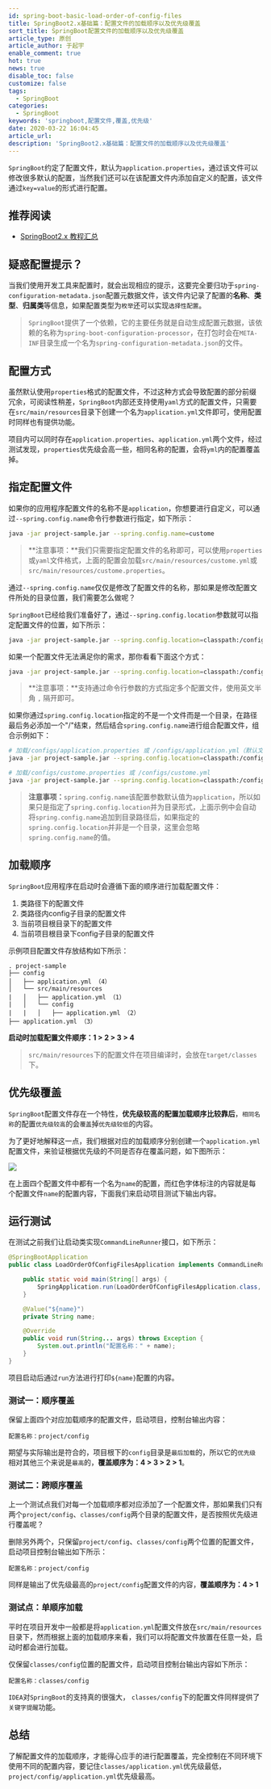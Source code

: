 ```yaml
---
id: spring-boot-basic-load-order-of-config-files
title: SpringBoot2.x基础篇：配置文件的加载顺序以及优先级覆盖
sort_title: SpringBoot配置文件的加载顺序以及优先级覆盖
article_type: 原创
article_author: 于起宇
enable_comment: true
hot: true
news: true
disable_toc: false
customize: false
tags:
  - SpringBoot
categories:
  - SpringBoot
keywords: 'springboot,配置文件,覆盖,优先级'
date: 2020-03-22 16:04:45
article_url:
description: 'SpringBoot2.x基础篇：配置文件的加载顺序以及优先级覆盖'
---
```


`SpringBoot`约定了配置文件，默认为`application.properties`，通过该文件可以修改很多默认的配置，当然我们还可以在该配置文件内添加自定义的配置，该文件通过`key=value`的形式进行配置。

## 推荐阅读
- [SpringBoot2.x 教程汇总](http://blog.yuqiyu.com/spring-boot-2-x-articles.html)

## 疑惑配置提示？
当我们使用开发工具来配置时，就会出现相应的提示，这要完全要归功于`spring-configuration-metadata.json`配置元数据文件，该文件内记录了配置的**名称**、**类型**、**归属类**等信息，如果配置类型为`枚举`还可以实现`选择性配置`。

> `SpringBoot`提供了一个依赖，它的主要任务就是自动生成配置元数据，该依赖的名称为`spring-boot-configuration-processor`，在打包时会在`META-INF`目录生成一个名为`spring-configuration-metadata.json`的文件。

## 配置方式

虽然默认使用`properties`格式的配置文件，不过这种方式会导致配置的部分前缀冗余，可阅读性稍差，`SpringBoot`内部还支持使用`yaml`方式的配置文件，只需要在`src/main/resources`目录下创建一个名为`application.yml`文件即可，使用配置时同样也有提供功能。

项目内可以同时存在`application.properties`、`application.yml`两个文件，经过测试发现，`properties`优先级会高一些，相同名称的配置，会将`yml`内的配置覆盖掉。

## 指定配置文件

如果你的应用程序配置文件的名称不是`application`，你想要进行自定义，可以通过`--spring.config.name`命令行参数进行指定，如下所示：

```bash
java -jar project-sample.jar --spring.config.name=custome
```

> **注意事项：**我们只需要指定配置文件的名称即可，可以使用`properties`或`yaml`文件格式，上面的配置会加载`src/main/resources/custome.yml`或`src/main/resources/custome.properties`。

通过`--spring.config.name`仅仅是修改了配置文件的名称，那如果是修改配置文件所处的目录位置，我们需要怎么做呢？

`SpringBoot`已经给我们准备好了，通过`--spring.config.location`参数就可以指定配置文件的位置，如下所示：

```bash
java -jar project-sample.jar --spring.config.location=classpath:/configs/custome.yml
```

如果一个配置文件无法满足你的需求，那你看看下面这个方式：

```bash
java -jar project-sample.jar --spring.config.location=classpath:/configs/custome.yml,classpath:/configs/default.properties
```

> **注意事项：**支持通过命令行参数的方式指定多个配置文件，使用英文半角 `,` 隔开即可。

如果你通过`spring.config.location`指定的不是一个文件而是一个目录，在路径最后务必添加一个"/"结束，然后结合`spring.config.name`进行组合配置文件，组合示例如下：

```bash
# 加载/configs/application.properties 或 /configs/application.yml（默认文件名）
java -jar project-sample.jar --spring.config.location=classpath:/configs/

# 加载/configs/custome.properties 或 /configs/custome.yml
java -jar project-sample.jar --spring.config.location=classpath:/configs/ --spring.config.name=custome

```

> **注意事项：**`spring.config.name`该配置参数默认值为`application`，所以如果只是指定了`spring.config.location`并为目录形式，上面示例中会自动将`spring.config.name`追加到目录路径后，如果指定的`spring.config.location`并非是一个目录，这里会忽略`spring.config.name`的值。

## 加载顺序

`SpringBoot`应用程序在启动时会遵循下面的顺序进行加载配置文件：

1. 类路径下的配置文件
2. 类路径内config子目录的配置文件
3. 当前项目根目录下的配置文件
4. 当前项目根目录下config子目录的配置文件

示例项目配置文件存放结构如下所示：

```
. project-sample
├── config
│   ├── application.yml （4）
│   └── src/main/resources
|   │   ├── application.yml （1）
|   │   └── config
|   |   │   ├── application.yml （2）
├── application.yml （3）
```

**启动时加载配置文件顺序：1 > 2 > 3 > 4**

> `src/main/resources`下的配置文件在项目编译时，会放在`target/classes`下。

## 优先级覆盖

`SpringBoot`配置文件存在一个特性，**优先级较高的配置加载顺序比较靠后**，`相同名称`的配置`优先级较高`的会`覆盖`掉`优先级较低`的内容。

为了更好地解释这一点，我们根据对应的加载顺序分别创建一个`application.yml`配置文件，来验证根据优先级的不同是否存在覆盖问题，如下图所示：

![](http://blog.yuqiyu.com/images/post/spring-boot-basic-load-order-of-config-files-1.jpg)

在上面四个配置文件中都有一个名为`name`的配置，而红色字体标注的内容就是每个配置文件`name`的配置内容，下面我们来启动项目测试下输出内容。

## 运行测试

在测试之前我们让启动类实现`CommandLineRunner`接口，如下所示：

```java
@SpringBootApplication
public class LoadOrderOfConfigFilesApplication implements CommandLineRunner {

    public static void main(String[] args) {
        SpringApplication.run(LoadOrderOfConfigFilesApplication.class, args);
    }

    @Value("${name}")
    private String name;

    @Override
    public void run(String... args) throws Exception {
        System.out.println("配置名称：" + name);
    }
}
```

项目启动后通过`run`方法进行打印`${name}`配置的内容。

### 测试一：顺序覆盖

保留上面四个对应加载顺序的配置文件，启动项目，控制台输出内容：

```
配置名称：project/config
```

期望与实际输出是符合的，项目根下的`config`目录是`最后加载`的，所以它的`优先级`相对其他三个来说是`最高`的，**覆盖顺序为：4 > 3 > 2 > 1**。

### 测试二：跨顺序覆盖

上一个测试点我们对每一个加载顺序都对应添加了一个配置文件，那如果我们只有两个`project/config`、`classes/config`两个目录的配置文件，是否按照优先级进行覆盖呢？

删除另外两个，只保留`project/config`、`classes/config`两个位置的配置文件，启动项目控制台输出如下所示：

```
配置名称：project/config
```

同样是输出了优先级最高的`project/config`配置文件的内容，**覆盖顺序为：4 > 1**

### 测试点：单顺序加载

平时在项目开发中一般都是将`application.yml`配置文件放在`src/main/resources`目录下，然而根据上面的加载顺序来看，我们可以将配置文件放置在任意一处，启动时都会进行加载。

仅保留`classes/config`位置的配置文件，启动项目控制台输出内容如下所示：

```
配置名称：classes/config
```

`IDEA`对`SpringBoot`的支持真的很强大， `classes/config`下的配置文件同样提供了`关键字提醒`功能。

## 总结

了解配置文件的加载顺序，才能得心应手的进行配置覆盖，完全控制在不同环境下使用不同的配置内容，要记住`classes/application.yml`优先级最低，`project/config/application.yml`优先级最高。